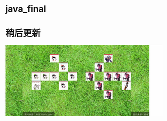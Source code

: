 # java_final
# 稍后更新
![Image text](https://github.com/cockroach20168/java_final/blob/master/image/test.gif)
